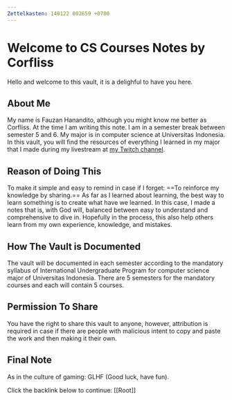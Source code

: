 ```yaml
---
Zettelkasten: 140122 002659 +0700
---
```


# Welcome to CS Courses Notes by Corfliss
Hello and welcome to this vault, it is a delighful to have you here.

## About Me
My name is Fauzan Hanandito, although you might know me better as Corfliss. At the time I am writing this note. I am in a semester break between semester 5 and 6. My major is in computer science at Universitas Indonesia. In this vault, you will find the resources of everything I learned in my major that I made during my livestream at [my Twitch channel](https://www.twitch.tv/corfliss).

## Reason of Doing This
To make it simple and easy to remind in case if I forget: ==To reinforce my knowledge by sharing.== As far as I learned about learning, the best way to learn something is to create what have we learned. In this case, I made a notes that is, with God will, balanced between easy to understand and comprehensive to dive in. Hopefully in the process, this also help others learn from my own experience, knowledge, and mistakes.

## How The Vault is Documented
The vault will be documented in each semester according to the mandatory syllabus of International Undergraduate Program for computer science major of Universitas Indonesia. There are 5 semesters for the mandatory courses and each will contain 5 courses.

## Permission To Share
You have the right to share this vault to anyone, however, attribution is required in case if there are people with malicious intent to copy and paste the work and then making it their own.

## Final Note
As in the culture of gaming: GLHF (Good luck, have fun).

Click the backlink below to continue:
[[Root]]